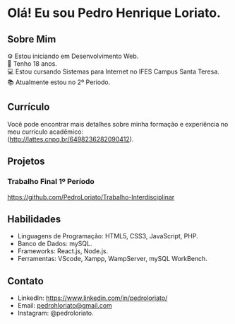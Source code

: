 # Olá! Eu sou Pedro Henrique Loriato.

## Sobre Mim
⚙️ Estou iniciando em Desenvolvimento Web.<br>
👨 Tenho 18 anos.<br>
💻 Estou cursando Sistemas para Internet no IFES Campus Santa Teresa.<br>
📚 Atualmente estou no 2º Período.

## Currículo
Você pode encontrar mais detalhes sobre minha formação e experiência no meu currículo acadêmico:<br>
(http://lattes.cnpq.br/6498236282090412).

## Projetos

### Trabalho Final 1º Período
https://github.com/PedroLoriato/Trabalho-Interdisciplinar

## Habilidades
- Linguagens de Programação: HTML5, CSS3, JavaScript, PHP.
- Banco de Dados: mySQL.
- Frameworks: React.js, Node.js.
- Ferramentas: VScode, Xampp, WampServer, mySQL WorkBench. 

## Contato
- LinkedIn: https://www.linkedin.com/in/pedroloriato/
- Email: pedrohloriato@gmail.com
- Instagram: @pedroloriato.

